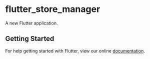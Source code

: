 # flutter_store_manager

A new Flutter application.

## Getting Started

For help getting started with Flutter, view our online
[documentation](https://flutter.io/).
